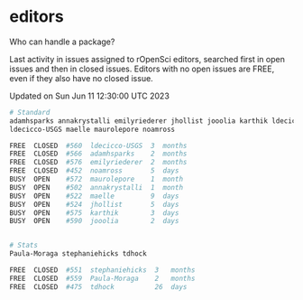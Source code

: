 # editors

Who can handle a package?

Last activity in issues assigned to rOpenSci editors, searched first in open
issues and then in closed issues. Editors with no open issues are FREE, even if
they also have no closed issue.


Updated on Sun Jun 11 12:30:00 UTC 2023

```bash
# Standard
adamhsparks annakrystalli emilyriederer jhollist jooolia karthik ldecicco
ldecicco-USGS maelle maurolepore noamross

FREE  CLOSED  #560  ldecicco-USGS  3  months
FREE  CLOSED  #566  adamhsparks    2  months
FREE  CLOSED  #576  emilyriederer  2  months
FREE  CLOSED  #452  noamross       5  days
BUSY  OPEN    #572  maurolepore    1  month
BUSY  OPEN    #502  annakrystalli  1  month
BUSY  OPEN    #522  maelle         9  days
BUSY  OPEN    #524  jhollist       5  days
BUSY  OPEN    #575  karthik        3  days
BUSY  OPEN    #590  jooolia        2  days


# Stats
Paula-Moraga stephaniehicks tdhock

FREE  CLOSED  #551  stephaniehicks  3   months
FREE  CLOSED  #559  Paula-Moraga    2   months
FREE  CLOSED  #475  tdhock          26  days
```
